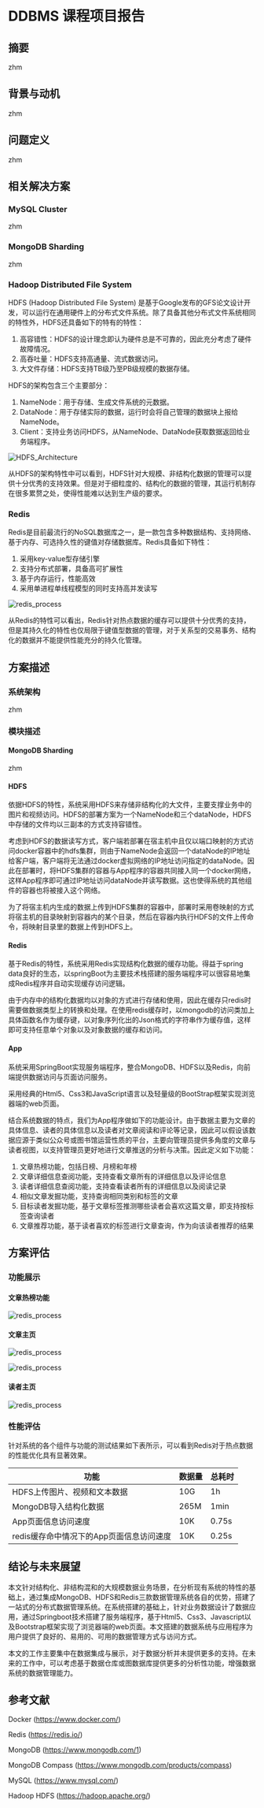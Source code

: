 # DDBMS 课程项目报告

## 摘要

zhm

## 背景与动机

zhm

## 问题定义

zhm

## 相关解决方案

### MySQL Cluster

zhm

### MongoDB Sharding

zhm

### Hadoop Distributed File System

HDFS (Hadoop Distributed File System) 是基于Google发布的GFS论文设计开发，可以运行在通用硬件上的分布式文件系统。除了具备其他分布式文件系统相同的特性外，HDFS还具备如下的特有的特性：

1. 高容错性：HDFS的设计理念即认为硬件总是不可靠的，因此充分考虑了硬件故障情况。
2. 高吞吐量：HDFS支持高通量、流式数据访问。
3. 大文件存储：HDFS支持TB级乃至PB级规模的数据存储。

HDFS的架构包含三个主要部分：

1. NameNode：用于存储、生成文件系统的元数据。
2. DataNode：用于存储实际的数据，运行时会将自己管理的数据块上报给NameNode。
3. Client：支持业务访问HDFS，从NameNode、DataNode获取数据返回给业务端程序。

![HDFS_Architecture](E:\Homework\DDBMS\project\DDBMS\figures\HDFS_Architecture.png)

从HDFS的架构特性中可以看到，HDFS针对大规模、非结构化数据的管理可以提供十分优秀的支持效果。但是对于细粒度的、结构化的数据的管理，其运行机制存在很多累赘之处，使得性能难以达到生产级的要求。

### Redis

Redis是目前最流行的NoSQL数据库之一，是一款包含多种数据结构、支持网络、基于内存、可选持久性的键值对存储数据库。Redis具备如下特性：

1. 采用key-value型存储引擎
2. 支持分布式部署，具备高可扩展性
3. 基于内存运行，性能高效
4. 采用单进程单线程模型的同时支持高并发读写

![redis_process](E:\Homework\DDBMS\project\DDBMS\figures\redis_process.png)

从Redis的特性可以看出，Redis针对热点数据的缓存可以提供十分优秀的支持，但是其持久化的特性也仅局限于键值型数据的管理，对于关系型的交易事务、结构化的数据并不能提供性能充分的持久化管理。



## 方案描述

### 系统架构

zhm

### 模块描述

#### MongoDB Sharding

zhm

#### HDFS

依据HDFS的特性，系统采用HDFS来存储非结构化的大文件，主要支撑业务中的图片和视频访问。HDFS的部署方案为一个NameNode和三个dataNode，HDFS中存储的文件均以三副本的方式支持容错性。

考虑到HDFS的数据读写方式，客户端若部署在宿主机中且仅以端口映射的方式访问docker容器中的hdfs集群，则由于NameNode会返回一个dataNode的IP地址给客户端，客户端将无法通过docker虚拟网络的IP地址访问指定的dataNode。因此在部署时，将HDFS集群的容器与App程序的容器共同接入同一个docker网络，这样App程序即可通过IP地址访问dataNode并读写数据。这也使得系统的其他组件的容器也将被接入这个网络。

为了将宿主机内生成的数据上传到HDFS集群的容器中，部署时采用卷映射的方式将宿主机的目录映射到容器内的某个目录，然后在容器内执行HDFS的文件上传命令，将映射目录里的数据上传到HDFS上。

#### Redis

基于Redis的特性，系统采用Redis实现结构化数据的缓存功能。得益于spring data良好的生态，以springBoot为主要技术栈搭建的服务端程序可以很容易地集成Redis程序并自动实现缓存访问逻辑。

由于内存中的结构化数据均以对象的方式进行存储和使用，因此在缓存只redis时需要做数据类型上的转换和处理。在使用redis缓存时，以mongodb的访问类加上具体函数名作为缓存键，以对象序列化出的Json格式的字符串作为缓存值，这样即可支持任意单个对象以及对象数据的缓存和访问。

#### App

系统采用SpringBoot实现服务端程序，整合MongoDB、HDFS以及Redis，向前端提供数据访问与页面访问服务。

采用经典的Html5、Css3和JavaScript语言以及轻量级的BootStrap框架实现浏览器端的web页面。

结合系统数据的特点，我们为App程序做如下的功能设计。由于数据主要为文章的具体信息、读者的具体信息以及读者对文章阅读和评论等记录，因此可以假设该数据应源于类似公众号或图书馆运营性质的平台，主要向管理员提供多角度的文章与读者视图，以支持管理员更好地进行文章推送的分析与决策。因此定义如下功能：

1. 文章热榜功能，包括日榜、月榜和年榜
2. 文章详细信息查阅功能，支持查看文章所有的详细信息以及评论信息
3. 读者详细信息查阅功能，支持查看读者所有的详细信息以及阅读记录
4. 相似文章发掘功能，支持查询相同类别和标签的文章
5. 目标读者发掘功能，基于文章标签推测哪些读者会喜欢这篇文章，即支持按标签查询读者
6. 文章推荐功能，基于读者喜欢的标签进行文章查询，作为向该读者推荐的结果



## 方案评估

### 功能展示

#### 文章热榜功能

![redis_process](figures/top_articles.png)



#### 文章主页

![redis_process](figures/article_detail.png)



![redis_process](figures/article_comments.png)



#### 读者主页

![redis_process](figures/user_page.png)



### 性能评估

针对系统的各个组件与功能的测试结果如下表所示，可以看到Redis对于热点数据的性能优化具有显著效果。

| 功能                                     | 数据量 | 总耗时 |
| ---------------------------------------- | ------ | ------ |
| HDFS上传图片、视频和文本数据             | 10G    | 1h     |
| MongoDB导入结构化数据                    | 265M   | 1min   |
| App页面信息访问速度                      | 10K    | 0.75s  |
| redis缓存命中情况下的App页面信息访问速度 | 10K    | 0.25s  |



## 结论与未来展望

本文针对结构化、非结构混和的大规模数据业务场景，在分析现有系统的特性的基础上，通过集成MongoDB、HDFS和Redis三款数据管理系统各自的优势，搭建了一站式的分布式数据管理系统。在系统搭建的基础上，针对业务数据设计了数据应用，通过Springboot技术搭建了服务端程序，基于Html5、Css3、Javascript以及Bootstrap框架实现了浏览器端的web页面。本文搭建的数据系统与应用程序为用户提供了良好的、易用的、可用的数据管理方式与访问方式。

本文的工作主要集中在数据集成与展示，对于数据分析并未提供更多的支持。在未来的工作中，可以考虑基于数据仓库或图数据库提供更多的分析性功能，增强数据系统的数据管理能力。





## 参考文献

Docker (https://www.docker.com/)

Redis (https://redis.io/)

MongoDB (https://www.mongodb.com/1)

MongoDB Compass (https://www.mongodb.com/products/compass)

MySQL (https://www.mysql.com/)

Hadoop HDFS (https://hadoop.apache.org/)